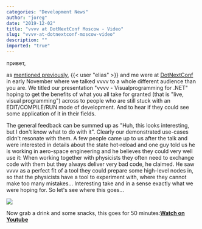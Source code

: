```yaml
---
categories: "Development News"
author: "joreg"
date: "2019-12-02"
title: "vvvv at DotNextConf Moscow - Video"
slug: "vvvv-at-dotnextconf-moscow-video"
description: ""
imported: "true"
---
```



привет,

as [mentioned previously](/blog/2019/vvvv-at-dotnextconf-moscow), {{< user "elias" >}} and me were at [DotNextConf](https://dotnext-moscow.ru/en/) in early November where we talked vvvv to a whole different audience than you are. We titled our presentation "vvvv - Visualprogramming for .NET" hoping to get the benefits of what you all take for granted (that is "live, visual programming") across to people who are still stuck with an EDIT/COMPILE/RUN mode of development. And to hear if they could see some application of it in their fields. 

The general feedback can be summed up as "Huh, this looks interesting, but I don't know what to do with it". Clearly our demonstrated use-cases didn't resonate with them. A few people came up to us after the talk and were interested in details about the state hot-reload and one guy told us he is working in aero-space engineering and he believes they could very well use it: When working together with physicists they often need to exchange code with them but they always deliver very bad code, he claimed. He saw vvvv as a perfect fit of a tool they could prepare some high-level nodes in, so that the physicists have a tool to experiment with, where they cannot make too many mistakes... Interesting take and in a sense exactly what we were hoping for. So let's see where this goes...

![](dotnext2.png)

Now grab a drink and some snacks, this goes for 50 minutes:**[Watch on Youtube](https://youtu.be/-Rr7QRYlZDc)**